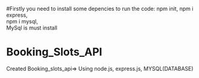 #Firstly you need to install some depencies to run the code: 
npm init, 
npm i express,  
npm i mysql,  
MySql is must install 

# Booking_Slots_API
Created Booking_slots_api=> 
Using node.js, express.js, MYSQL(DATABASE)
